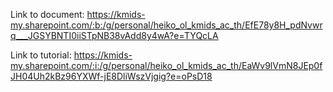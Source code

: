 Link to document: https://kmids-my.sharepoint.com/:b:/g/personal/heiko_ol_kmids_ac_th/EfE78y8H_pdNvwrq___JGSYBNTI0iiSTpNB38vAdd8y4wA?e=TYQcLA 



Link to tutorial: https://kmids-my.sharepoint.com/:i:/g/personal/heiko_ol_kmids_ac_th/EaWv9lVmN8JEp0fJH04Uh2kBz96YXWf-jE8DliWszVjgig?e=oPsD18
